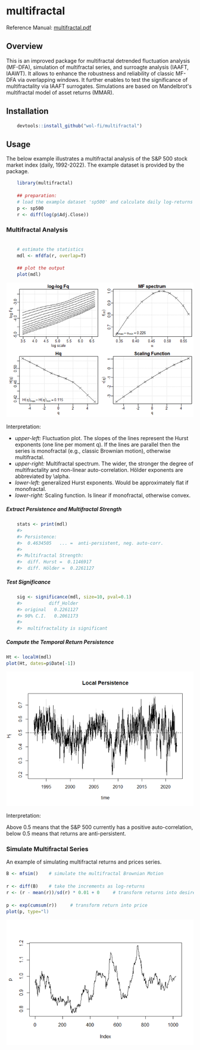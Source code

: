# multifractal

Reference Manual: [multifractal.pdf](multifractal.pdf)

## Overview

This is an improved package for multifractal detrended fluctuation analysis (MF-DFA), simulation of multifractal series, and surroagte analysis (IAAFT, IAAWT). It allows to enhance the robustness and reliability of classic MF-DFA via overlapping windows. It further enables to test the significance of multifractality via IAAFT surrogates. Simulations are based on Mandelbrot's multifractal model of asset returns (MMAR).

## Installation

``` r
    devtools::install_github("wol-fi/multifractal")
```

## Usage

The below example illustrates a multifractal analysis of the S&P 500 stock market index (daily, 1992-2022). The example dataset is provided by the package.

``` r
    library(multifractal)

    ## preparation:
    # load the example dataset 'sp500' and calculate daily log-returns
    p <- sp500
    r <- diff(log(p$Adj.Close)) 
```

### Multifractal Analysis
``` r
    
    # estimate the statistics
    mdl <- mfdfa(r, overlap=T)

    ## plot the output
    plot(mdl)
```
![](fig1.png)

Interpretation:
* *upper-left:* Fluctuation plot. The slopes of the lines represent the Hurst exponents (one line per moment q). If the lines are parallel then the series is monofractal (e.g., classic Brownian motion), otherwise multifractal. 
* *upper-right:* Multifractal spectrum. The wider, the stronger the degree of multifractality and non-linear auto-correlation. Hölder exponents are abbreviated by \alpha.
* *lower-left:* generalized Hurst exponents. Would be approximately flat if monofractal.
* *lower-right:* Scaling function. Is linear if monofractal, otherwise convex. 
    
##### Extract Persistence and Multifractal Strength
``` r
    stats <- print(mdl)
    #> 
    #> Persistence: 
    #>  0.4634505   ... =  anti-persistent, neg. auto-corr. 
    #> 
    #> Multifractal Strength:
    #>  diff. Hurst =  0.1146917 
    #>  diff. Hölder =  0.2261127
```
##### Test Significance
``` r
    sig <- significance(mdl, size=10, pval=0.1)
    #>          diff_Holder
    #> original   0.2261127
    #> 90% C.I.   0.2061173
    #> 
    #>  multifractality is significant
```


##### Compute the Temporal Return Persistence

``` r
Ht <- localH(mdl)
plot(Ht, dates=p$Date[-1])
```
![](fig2.png)

Interpretation:

Above 0.5 means that the S&P 500 currently has a positive auto-correlation, below 0.5 means that returns are anti-persistent.

### Simulate Multifractal Series

An example of simulating multifractal returns and prices series.

``` r
B <- mfsim()    # simulate the multifractal Brownian Motion

r <- diff(B)    # take the increments as log-returns
r <- (r - mean(r))/sd(r) * 0.01 + 0     # transform returns into desired mean and standard deviation

p <- exp(cumsum(r))     # transform return into price
plot(p, type="l)

```
![](fig3.png)
